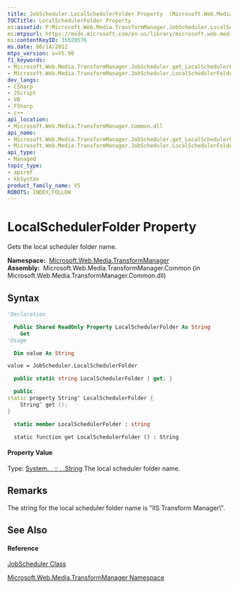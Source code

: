 ```yaml
---
title: JobScheduler.LocalSchedulerFolder Property  (Microsoft.Web.Media.TransformManager)
TOCTitle: LocalSchedulerFolder Property
ms:assetid: P:Microsoft.Web.Media.TransformManager.JobScheduler.LocalSchedulerFolder
ms:mtpsurl: https://msdn.microsoft.com/en-us/library/microsoft.web.media.transformmanager.jobscheduler.localschedulerfolder(v=VS.90)
ms:contentKeyID: 35520576
ms.date: 06/14/2012
mtps_version: v=VS.90
f1_keywords:
- Microsoft.Web.Media.TransformManager.JobScheduler.get_LocalSchedulerFolder
- Microsoft.Web.Media.TransformManager.JobScheduler.LocalSchedulerFolder
dev_langs:
- CSharp
- JScript
- VB
- FSharp
- c++
api_location:
- Microsoft.Web.Media.TransformManager.Common.dll
api_name:
- Microsoft.Web.Media.TransformManager.JobScheduler.get_LocalSchedulerFolder
- Microsoft.Web.Media.TransformManager.JobScheduler.LocalSchedulerFolder
api_type:
- Managed
topic_type:
- apiref
- kbSyntax
product_family_name: VS
ROBOTS: INDEX,FOLLOW
---
```


# LocalSchedulerFolder Property

Gets the local scheduler folder name.

**Namespace:**  [Microsoft.Web.Media.TransformManager](microsoft-web-media-transformmanager-namespace.md)  
**Assembly:**  Microsoft.Web.Media.TransformManager.Common (in Microsoft.Web.Media.TransformManager.Common.dll)

## Syntax

``` vb
'Declaration

  Public Shared ReadOnly Property LocalSchedulerFolder As String
    Get
'Usage

  Dim value As String

value = JobScheduler.LocalSchedulerFolder
```

``` csharp
  public static string LocalSchedulerFolder { get; }
```

``` c++
  public:
static property String^ LocalSchedulerFolder {
    String^ get ();
}
```

``` fsharp
  static member LocalSchedulerFolder : string
```

``` jscript
  static function get LocalSchedulerFolder () : String
```

#### Property Value

Type: [System. . :: . .String](https://msdn.microsoft.com/en-us/library/s1wwdcbf\(v=vs.90\))  
The local scheduler folder name.  

## Remarks

The string for the local scheduler folder name is "IIS Transform Manager\\".

## See Also

#### Reference

[JobScheduler Class](jobscheduler-class-microsoft-web-media-transformmanager.md)

[Microsoft.Web.Media.TransformManager Namespace](microsoft-web-media-transformmanager-namespace.md)

